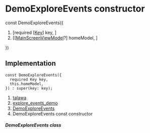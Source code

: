 
<div>

# DemoExploreEvents constructor

</div>


const DemoExploreEvents({

1.  [required
    [[Key](https://api.flutter.dev/flutter/foundation/Key-class.html)]
    key, ]
2.  [[[MainScreenViewModel](../../view_model_main_screen_view_model/MainScreenViewModel-class.html)?]
    homeModel, ]

})



## Implementation

``` language-dart
const DemoExploreEvents({
  required Key key,
  this.homeModel,
}) : super(key: key);
```







1.  [talawa](../../index.html)
2.  [explore_events_demo](../../views_demo_screens_explore_events_demo/)
3.  [DemoExploreEvents](../../views_demo_screens_explore_events_demo/DemoExploreEvents-class.html)
4.  DemoExploreEvents const constructor

##### DemoExploreEvents class







